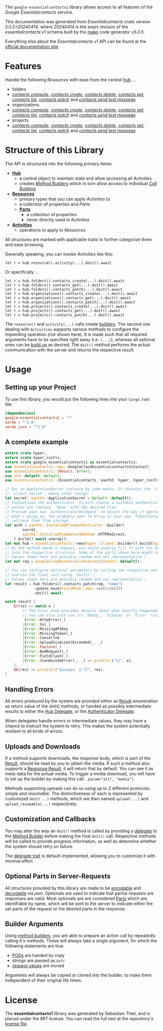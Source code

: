 <!---
DO NOT EDIT !
This file was generated automatically from 'src/generator/templates/api/README.md.mako'
DO NOT EDIT !
-->
The `google-essentialcontacts1` library allows access to all features of the *Google Essentialcontacts* service.

This documentation was generated from *Essentialcontacts* crate version *5.0.5+20240414*, where *20240414* is the exact revision of the *essentialcontacts:v1* schema built by the [mako](http://www.makotemplates.org/) code generator *v5.0.5*.

Everything else about the *Essentialcontacts* *v1* API can be found at the
[official documentation site](https://cloud.google.com/essentialcontacts/docs/).
# Features

Handle the following *Resources* with ease from the central [hub](https://docs.rs/google-essentialcontacts1/5.0.5+20240414/google_essentialcontacts1/Essentialcontacts) ... 

* folders
 * [*contacts compute*](https://docs.rs/google-essentialcontacts1/5.0.5+20240414/google_essentialcontacts1/api::FolderContactComputeCall), [*contacts create*](https://docs.rs/google-essentialcontacts1/5.0.5+20240414/google_essentialcontacts1/api::FolderContactCreateCall), [*contacts delete*](https://docs.rs/google-essentialcontacts1/5.0.5+20240414/google_essentialcontacts1/api::FolderContactDeleteCall), [*contacts get*](https://docs.rs/google-essentialcontacts1/5.0.5+20240414/google_essentialcontacts1/api::FolderContactGetCall), [*contacts list*](https://docs.rs/google-essentialcontacts1/5.0.5+20240414/google_essentialcontacts1/api::FolderContactListCall), [*contacts patch*](https://docs.rs/google-essentialcontacts1/5.0.5+20240414/google_essentialcontacts1/api::FolderContactPatchCall) and [*contacts send test message*](https://docs.rs/google-essentialcontacts1/5.0.5+20240414/google_essentialcontacts1/api::FolderContactSendTestMessageCall)
* organizations
 * [*contacts compute*](https://docs.rs/google-essentialcontacts1/5.0.5+20240414/google_essentialcontacts1/api::OrganizationContactComputeCall), [*contacts create*](https://docs.rs/google-essentialcontacts1/5.0.5+20240414/google_essentialcontacts1/api::OrganizationContactCreateCall), [*contacts delete*](https://docs.rs/google-essentialcontacts1/5.0.5+20240414/google_essentialcontacts1/api::OrganizationContactDeleteCall), [*contacts get*](https://docs.rs/google-essentialcontacts1/5.0.5+20240414/google_essentialcontacts1/api::OrganizationContactGetCall), [*contacts list*](https://docs.rs/google-essentialcontacts1/5.0.5+20240414/google_essentialcontacts1/api::OrganizationContactListCall), [*contacts patch*](https://docs.rs/google-essentialcontacts1/5.0.5+20240414/google_essentialcontacts1/api::OrganizationContactPatchCall) and [*contacts send test message*](https://docs.rs/google-essentialcontacts1/5.0.5+20240414/google_essentialcontacts1/api::OrganizationContactSendTestMessageCall)
* projects
 * [*contacts compute*](https://docs.rs/google-essentialcontacts1/5.0.5+20240414/google_essentialcontacts1/api::ProjectContactComputeCall), [*contacts create*](https://docs.rs/google-essentialcontacts1/5.0.5+20240414/google_essentialcontacts1/api::ProjectContactCreateCall), [*contacts delete*](https://docs.rs/google-essentialcontacts1/5.0.5+20240414/google_essentialcontacts1/api::ProjectContactDeleteCall), [*contacts get*](https://docs.rs/google-essentialcontacts1/5.0.5+20240414/google_essentialcontacts1/api::ProjectContactGetCall), [*contacts list*](https://docs.rs/google-essentialcontacts1/5.0.5+20240414/google_essentialcontacts1/api::ProjectContactListCall), [*contacts patch*](https://docs.rs/google-essentialcontacts1/5.0.5+20240414/google_essentialcontacts1/api::ProjectContactPatchCall) and [*contacts send test message*](https://docs.rs/google-essentialcontacts1/5.0.5+20240414/google_essentialcontacts1/api::ProjectContactSendTestMessageCall)




# Structure of this Library

The API is structured into the following primary items:

* **[Hub](https://docs.rs/google-essentialcontacts1/5.0.5+20240414/google_essentialcontacts1/Essentialcontacts)**
    * a central object to maintain state and allow accessing all *Activities*
    * creates [*Method Builders*](https://docs.rs/google-essentialcontacts1/5.0.5+20240414/google_essentialcontacts1/client::MethodsBuilder) which in turn
      allow access to individual [*Call Builders*](https://docs.rs/google-essentialcontacts1/5.0.5+20240414/google_essentialcontacts1/client::CallBuilder)
* **[Resources](https://docs.rs/google-essentialcontacts1/5.0.5+20240414/google_essentialcontacts1/client::Resource)**
    * primary types that you can apply *Activities* to
    * a collection of properties and *Parts*
    * **[Parts](https://docs.rs/google-essentialcontacts1/5.0.5+20240414/google_essentialcontacts1/client::Part)**
        * a collection of properties
        * never directly used in *Activities*
* **[Activities](https://docs.rs/google-essentialcontacts1/5.0.5+20240414/google_essentialcontacts1/client::CallBuilder)**
    * operations to apply to *Resources*

All *structures* are marked with applicable traits to further categorize them and ease browsing.

Generally speaking, you can invoke *Activities* like this:

```Rust,ignore
let r = hub.resource().activity(...).doit().await
```

Or specifically ...

```ignore
let r = hub.folders().contacts_create(...).doit().await
let r = hub.folders().contacts_get(...).doit().await
let r = hub.folders().contacts_patch(...).doit().await
let r = hub.organizations().contacts_create(...).doit().await
let r = hub.organizations().contacts_get(...).doit().await
let r = hub.organizations().contacts_patch(...).doit().await
let r = hub.projects().contacts_create(...).doit().await
let r = hub.projects().contacts_get(...).doit().await
let r = hub.projects().contacts_patch(...).doit().await
```

The `resource()` and `activity(...)` calls create [builders][builder-pattern]. The second one dealing with `Activities` 
supports various methods to configure the impending operation (not shown here). It is made such that all required arguments have to be 
specified right away (i.e. `(...)`), whereas all optional ones can be [build up][builder-pattern] as desired.
The `doit()` method performs the actual communication with the server and returns the respective result.

# Usage

## Setting up your Project

To use this library, you would put the following lines into your `Cargo.toml` file:

```toml
[dependencies]
google-essentialcontacts1 = "*"
serde = "^1.0"
serde_json = "^1.0"
```

## A complete example

```Rust
extern crate hyper;
extern crate hyper_rustls;
extern crate google_essentialcontacts1 as essentialcontacts1;
use essentialcontacts1::api::GoogleCloudEssentialcontactsV1Contact;
use essentialcontacts1::{Result, Error};
use std::default::Default;
use essentialcontacts1::{Essentialcontacts, oauth2, hyper, hyper_rustls, chrono, FieldMask};

// Get an ApplicationSecret instance by some means. It contains the `client_id` and 
// `client_secret`, among other things.
let secret: oauth2::ApplicationSecret = Default::default();
// Instantiate the authenticator. It will choose a suitable authentication flow for you, 
// unless you replace  `None` with the desired Flow.
// Provide your own `AuthenticatorDelegate` to adjust the way it operates and get feedback about 
// what's going on. You probably want to bring in your own `TokenStorage` to persist tokens and
// retrieve them from storage.
let auth = oauth2::InstalledFlowAuthenticator::builder(
        secret,
        oauth2::InstalledFlowReturnMethod::HTTPRedirect,
    ).build().await.unwrap();
let mut hub = Essentialcontacts::new(hyper::Client::builder().build(hyper_rustls::HttpsConnectorBuilder::new().with_native_roots().unwrap().https_or_http().enable_http1().build()), auth);
// As the method needs a request, you would usually fill it with the desired information
// into the respective structure. Some of the parts shown here might not be applicable !
// Values shown here are possibly random and not representative !
let mut req = GoogleCloudEssentialcontactsV1Contact::default();

// You can configure optional parameters by calling the respective setters at will, and
// execute the final call using `doit()`.
// Values shown here are possibly random and not representative !
let result = hub.folders().contacts_patch(req, "name")
             .update_mask(FieldMask::new::<&str>(&[]))
             .doit().await;

match result {
    Err(e) => match e {
        // The Error enum provides details about what exactly happened.
        // You can also just use its `Debug`, `Display` or `Error` traits
         Error::HttpError(_)
        |Error::Io(_)
        |Error::MissingAPIKey
        |Error::MissingToken(_)
        |Error::Cancelled
        |Error::UploadSizeLimitExceeded(_, _)
        |Error::Failure(_)
        |Error::BadRequest(_)
        |Error::FieldClash(_)
        |Error::JsonDecodeError(_, _) => println!("{}", e),
    },
    Ok(res) => println!("Success: {:?}", res),
}

```
## Handling Errors

All errors produced by the system are provided either as [Result](https://docs.rs/google-essentialcontacts1/5.0.5+20240414/google_essentialcontacts1/client::Result) enumeration as return value of
the doit() methods, or handed as possibly intermediate results to either the 
[Hub Delegate](https://docs.rs/google-essentialcontacts1/5.0.5+20240414/google_essentialcontacts1/client::Delegate), or the [Authenticator Delegate](https://docs.rs/yup-oauth2/*/yup_oauth2/trait.AuthenticatorDelegate.html).

When delegates handle errors or intermediate values, they may have a chance to instruct the system to retry. This 
makes the system potentially resilient to all kinds of errors.

## Uploads and Downloads
If a method supports downloads, the response body, which is part of the [Result](https://docs.rs/google-essentialcontacts1/5.0.5+20240414/google_essentialcontacts1/client::Result), should be
read by you to obtain the media.
If such a method also supports a [Response Result](https://docs.rs/google-essentialcontacts1/5.0.5+20240414/google_essentialcontacts1/client::ResponseResult), it will return that by default.
You can see it as meta-data for the actual media. To trigger a media download, you will have to set up the builder by making
this call: `.param("alt", "media")`.

Methods supporting uploads can do so using up to 2 different protocols: 
*simple* and *resumable*. The distinctiveness of each is represented by customized 
`doit(...)` methods, which are then named `upload(...)` and `upload_resumable(...)` respectively.

## Customization and Callbacks

You may alter the way an `doit()` method is called by providing a [delegate](https://docs.rs/google-essentialcontacts1/5.0.5+20240414/google_essentialcontacts1/client::Delegate) to the 
[Method Builder](https://docs.rs/google-essentialcontacts1/5.0.5+20240414/google_essentialcontacts1/client::CallBuilder) before making the final `doit()` call. 
Respective methods will be called to provide progress information, as well as determine whether the system should 
retry on failure.

The [delegate trait](https://docs.rs/google-essentialcontacts1/5.0.5+20240414/google_essentialcontacts1/client::Delegate) is default-implemented, allowing you to customize it with minimal effort.

## Optional Parts in Server-Requests

All structures provided by this library are made to be [encodable](https://docs.rs/google-essentialcontacts1/5.0.5+20240414/google_essentialcontacts1/client::RequestValue) and 
[decodable](https://docs.rs/google-essentialcontacts1/5.0.5+20240414/google_essentialcontacts1/client::ResponseResult) via *json*. Optionals are used to indicate that partial requests are responses 
are valid.
Most optionals are are considered [Parts](https://docs.rs/google-essentialcontacts1/5.0.5+20240414/google_essentialcontacts1/client::Part) which are identifiable by name, which will be sent to 
the server to indicate either the set parts of the request or the desired parts in the response.

## Builder Arguments

Using [method builders](https://docs.rs/google-essentialcontacts1/5.0.5+20240414/google_essentialcontacts1/client::CallBuilder), you are able to prepare an action call by repeatedly calling it's methods.
These will always take a single argument, for which the following statements are true.

* [PODs][wiki-pod] are handed by copy
* strings are passed as `&str`
* [request values](https://docs.rs/google-essentialcontacts1/5.0.5+20240414/google_essentialcontacts1/client::RequestValue) are moved

Arguments will always be copied or cloned into the builder, to make them independent of their original life times.

[wiki-pod]: http://en.wikipedia.org/wiki/Plain_old_data_structure
[builder-pattern]: http://en.wikipedia.org/wiki/Builder_pattern
[google-go-api]: https://github.com/google/google-api-go-client

# License
The **essentialcontacts1** library was generated by Sebastian Thiel, and is placed 
under the *MIT* license.
You can read the full text at the repository's [license file][repo-license].

[repo-license]: https://github.com/Byron/google-apis-rsblob/main/LICENSE.md

